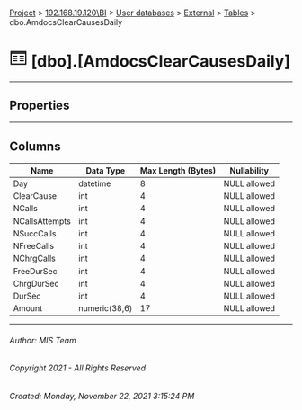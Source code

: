 #### 

[Project](../../../../index.md) > [192.168.19.120\\BI](../../../index.md) > [User databases](../../index.md) > [External](../index.md) > [Tables](Tables.md) > dbo.AmdocsClearCausesDaily

# ![Tables](../../../../Images/Table32.png) [dbo].[AmdocsClearCausesDaily]

---

## <a name="#properties"></a>Properties



---

## <a name="#columns"></a>Columns

| Name | Data Type | Max Length (Bytes) | Nullability |
|---|---|---|---|
| Day | datetime | 8 | NULL allowed |
| ClearCause | int | 4 | NULL allowed |
| NCalls | int | 4 | NULL allowed |
| NCallsAttempts | int | 4 | NULL allowed |
| NSuccCalls | int | 4 | NULL allowed |
| NFreeCalls | int | 4 | NULL allowed |
| NChrgCalls | int | 4 | NULL allowed |
| FreeDurSec | int | 4 | NULL allowed |
| ChrgDurSec | int | 4 | NULL allowed |
| DurSec | int | 4 | NULL allowed |
| Amount | numeric(38,6) | 17 | NULL allowed |


---

###### Author:  MIS Team

###### Copyright 2021 - All Rights Reserved

###### Created: Monday, November 22, 2021 3:15:24 PM

